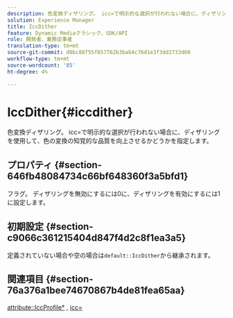 ```yaml
---
description: 色変換ディザリング。 icc=で明示的な選択が行われない場合に、ディザリングを使用して、色の変換の知覚的な品質を向上させるかどうかを指定します。
solution: Experience Manager
title: IccDither
feature: Dynamic Mediaクラシック，SDK/API
role: 開発者、業務従事者
translation-type: tm+mt
source-git-commit: d0bc88f55f857762b3bab4c76d1e3f3dd2733d60
workflow-type: tm+mt
source-wordcount: '85'
ht-degree: 4%

---
```



# IccDither{#iccdither}

色変換ディザリング。 icc=で明示的な選択が行われない場合に、ディザリングを使用して、色の変換の知覚的な品質を向上させるかどうかを指定します。

## プロパティ {#section-646fb48084734c66bf648360f3a5bfd1}

フラグ。 ディザリングを無効にするには0に、ディザリングを有効にするには1に設定します。

## 初期設定 {#section-c9066c361215404d847f4d2c8f1ea3a5}

定義されていない場合や空の場合は`default::IccDither`から継承されます。

## 関連項目 {#section-76a376a1bee74670867b4de81fea65aa}

[attribute::IccProfile*](../../../../../ir-api/material-cat/image-rendering-api-ref/c-ir-material-catalog/c-ir-attributes-reference/r-ir-iccprofilecmyk.md#reference-55aead2d924847ffbd1be4c46add7127) ,  [icc=](../../../../../ir-api/http-protocol/image-rendering-api-ref/c-ir-http-protocol-ref/c-ir-http-protocol-command-reference/r-ir-icc.md#reference-86a2fff3cef24982ad2063d977a16e06)
